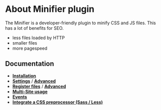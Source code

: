 # About Minifier plugin

The Minifier is a developer-friendly plugin to minify CSS and JS files. This has a lot of benefits for SEO.
 - less files loaded by HTTP
 - smaller files
 - more pagespeed

## Documentation

 - **[Installation](installation.md)**
 - **[Settings](settings.md)** /  **[Advanced](settings.md#advanced)**
 - **[Register files](register-files.md)** / **[Advanced](register-files.md#advanced)**
 - **[Multi-Site usage](multi-site-usage.md)**
 - **[Events](events.md)**
 - **[Integrate a CSS preprocessor (Sass / Less)](integrate-a-css-preprocessor.md)**